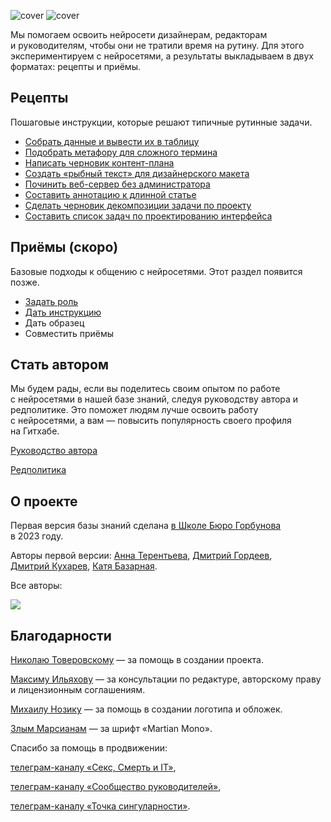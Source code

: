 ![cover](https://github.com/Open-Prompting/Knowledge-Base/blob/main/content/shared-media/cover-all3d-dark.png#gh-dark-mode-only)
![cover](https://github.com/Open-Prompting/Knowledge-Base/blob/main/content/shared-media/cover-all3d-light.png#gh-light-mode-only)

Мы помогаем освоить нейросети дизайнерам, редакторам и руководителям, чтобы они не тратили время на рутину. Для этого экспериментируем с нейросетями, а результаты выкладываем в двух форматах: рецепты и приёмы.

## Рецепты

Пошаговые инструкции, которые решают типичные рутинные задачи.

* [Собрать данные и вывести их в таблицу](https://github.com/Open-Prompting/Knowledge-Base/tree/main/content/recipes/spreadsheet/)
* [Подобрать метафору для сложного термина](https://github.com/Open-Prompting/Knowledge-Base/tree/main/content/recipes/metaphor/)
* [Написать черновик контент-плана](https://github.com/Open-Prompting/Knowledge-Base/tree/main/content/recipes/draft-plan/)
* [Создать «рыбный текст» для дизайнерского макета](https://github.com/Open-Prompting/Knowledge-Base/tree/main/content/recipes/placeholder-text/)
* [Починить веб-сервер без администратора](https://github.com/Open-Prompting/Knowledge-Base/tree/main/content/recipes/debug-server/)
* [Составить аннотацию к длинной статье](https://github.com/Open-Prompting/Knowledge-Base/tree/main/content/recipes/article-annotation/)
* [Сделать черновик декомпозиции задачи по проекту](https://github.com/Open-Prompting/Knowledge-Base/tree/main/content/recipes/project-decomposition/)
* [Составить список задач по проектированию интерфейса](https://github.com/Open-Prompting/Knowledge-Base/tree/main/content/recipes/task-list/)

## Приёмы (скоро)
Базовые подходы к общению с нейросетями. Этот раздел появится позже.

* [Задать роль](https://github.com/Open-Prompting/Knowledge-Base/blob/main/content/methods/role/)
* [Дать инструкцию](https://github.com/Open-Prompting/Knowledge-Base/blob/main/content/methods/instruction/)
* Дать образец
* Совместить приёмы

## Стать автором

Мы будем рады, если вы поделитесь своим опытом по работе с нейросетями в нашей базе знаний, следуя руководству автора и редполитике. Это поможет людям лучше освоить работу с нейросетями, а вам — повысить популярность своего профиля на Гитхабе. 

[Руководство автора](https://github.com/Open-Prompting/Knowledge-Base/tree/main/content/articles/contributing)

[Редполитика](https://github.com/Open-Prompting/Knowledge-Base/tree/main/content/articles/policy/)

## О проекте
Первая версия базы знаний сделана [в Школе Бюро Горбунова](https://bureau.ru/school) в 2023 году. 

Авторы первой версии: [Анна Терентьева](https://github.com/t3r3n), [Дмитрий Гордеев](https://github.com/grdv), [Дмитрий Кухарев](https://github.com/kkhrv), [Катя Базарная](https://github.com/bacardmi).

Все авторы:

<a href="https://github.com/open-prompting/knowledge-base/graphs/contributors">
<img src="https://contrib.rocks/image?repo=open-prompting/knowledge-base" />
</a>

## Благодарности
[Николаю Товеровскому](https://boosty.to/fffworks) — за помощь в создании проекта. 

[Максиму Ильяхову](https://maximilyahov.ru/) — за консультации по редактуре, авторскому праву и лицензионным соглашениям. 

[Михаилу Нозику](https://bureau.ru/burosfera/mihail-nozik) — за помощь в создании логотипа и обложек. 

[Злым Марсианам](https://github.com/evilmartians/mono) — за шрифт «Martian Mono». 

Спасибо за помощь в продвижении:

[телеграм-каналу «Секс, Смерть и IT»](https://t.me/SexDeathIT),

[телеграм-каналу «Сообщество руководителей»](https://t.me/fffworks),

[телеграм-каналу «Точка сингуларности»](https://t.me/singularityp0int).



